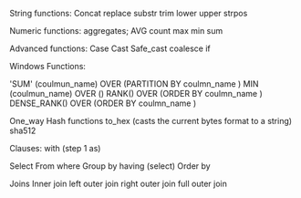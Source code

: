 String functions:
Concat 
replace 
substr
trim
lower
upper 
strpos


Numeric functions:
aggregates; 
AVG
count 
max 
min
sum


Advanced functions:
Case
Cast
Safe_cast
coalesce
if


Windows Functions:

'SUM' (coulmun_name) OVER (PARTITION BY   coulmn_name ) 
MIN   (coulmun_name) OVER () 
RANK() OVER (ORDER BY   coulmn_name ) 
DENSE_RANK() OVER (ORDER BY   coulmn_name ) 



One_way Hash functions 
to_hex (casts the current bytes format to a string)
sha512 


Clauses:
with (step 1 as)

Select 
From 
where
Group by 
having 
(select)
Order by 

Joins
Inner join 
left outer join 
right outer join
full outer join





